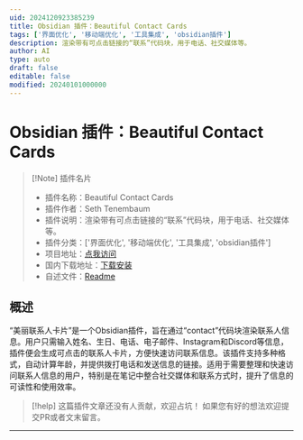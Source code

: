 ```yaml
---
uid: 2024120923385239
title: Obsidian 插件：Beautiful Contact Cards
tags: ['界面优化', '移动端优化', '工具集成', 'obsidian插件']
description: 渲染带有可点击链接的“联系”代码块，用于电话、社交媒体等。
author: AI
type: auto
draft: false
editable: false
modified: 20240101000000
---
```


# Obsidian 插件：Beautiful Contact Cards

> [!Note] 插件名片
> - 插件名称：Beautiful Contact Cards
> - 插件作者：Seth Tenembaum
> - 插件说明：渲染带有可点击链接的“联系”代码块，用于电话、社交媒体等。
> - 插件分类：['界面优化', '移动端优化', '工具集成', 'obsidian插件']
> - 项目地址：[点我访问](https://github.com/seth10/beautiful-obsidian-contacts)
> - 国内下载地址：[下载安装](https://pkmer.cn/products/plugin/pluginMarket/?beautiful-contact-cards)
> - 自述文件：[Readme](https://ghproxy.net/https://raw.githubusercontent.com/seth10/beautiful-obsidian-contacts/master/README.md)



## 概述

“美丽联系人卡片”是一个Obsidian插件，旨在通过“contact”代码块渲染联系人信息。用户只需输入姓名、生日、电话、电子邮件、Instagram和Discord等信息，插件便会生成可点击的联系人卡片，方便快速访问联系信息。该插件支持多种格式，自动计算年龄，并提供拨打电话和发送信息的链接。适用于需要整理和快速访问联系人信息的用户，特别是在笔记中整合社交媒体和联系方式时，提升了信息的可读性和使用效率。


> [!help] 
> 这篇插件文章还没有人贡献，欢迎占坑！
> 如果您有好的想法欢迎提交PR或者文末留言。
> 

---



